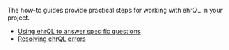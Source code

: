 The how-to guides provide practical steps for working with ehrQL in your project.

* [Using ehrQL to answer specific questions](how-to/examples.md)
* [Resolving ehrQL errors](how-to/errors.md)
